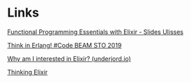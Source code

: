 # Links 
[Functional Programming Essentials with Elixir  - Slides Ulisses](https://speakerdeck.com/ulissesalmeida/functional-programming-essentials-with-elixir)

[Think in Erlang! #Code BEAM STO 2019](https://codesync.global/media/think-in-erlang-viktoria-fordos-code-beam-sto)

[Why am I interested in Elixir? (underjord.io)](https://news.ycombinator.com/item?id=20357055)

[Thinking Elixir](https://thinkingelixir.com/)
